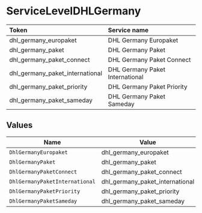 # ServiceLevelDHLGermany

|Token | Service name|
|:---|:---|
| dhl_germany_europaket | DHL Germany Europaket|
| dhl_germany_paket | DHL Germany Paket|
| dhl_germany_paket_connect | DHL Germany Paket Connect|
| dhl_germany_paket_international | DHL Germany Paket International|
| dhl_germany_paket_priority | DHL Germany Paket Priority|
| dhl_germany_paket_sameday | DHL Germany Paket Sameday|



## Values

| Name                            | Value                           |
| ------------------------------- | ------------------------------- |
| `DhlGermanyEuropaket`           | dhl_germany_europaket           |
| `DhlGermanyPaket`               | dhl_germany_paket               |
| `DhlGermanyPaketConnect`        | dhl_germany_paket_connect       |
| `DhlGermanyPaketInternational`  | dhl_germany_paket_international |
| `DhlGermanyPaketPriority`       | dhl_germany_paket_priority      |
| `DhlGermanyPaketSameday`        | dhl_germany_paket_sameday       |